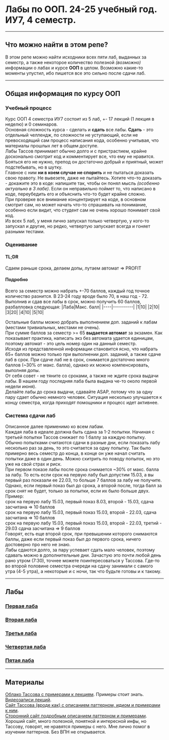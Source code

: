 # Лабы по ООП. 24-25 учебный год. ИУ7, 4 семестр.

---

## Что можно найти в этом репе?
В этом репе можно найти исходники всех пяти лаб, выданных за семестр, а также некоторое количество полезной *(возможно)* информации о лабах и курсе **ООП** в целом.
Возможно какие-то моменты упустил, ибо пишется все это сильно после сдачи лаб.

---

## Общая информация по курсу ООП
### Учебный процесс
Курс ООП 4 семестра ИУ7 состоит из 5 лаб, +- 17 лекций (1 лекция в неделю) и 0 семинаров. \
Основная сложность курса - сделать и **сдать** все лабы. **Сдать** - это отдельный челлендж, 
по сложности не уступающий, если не превосходящий сам процесс написания кода, особенно учитывая, 
что материалы прошлых лет в общем доступе. \
Лабы Тассов принимает обычно долго и с пристрастием, крайне досконально смотрит код и комментирует все, что ему не нравится. 
Бояться его не нужно, препод он достаточно добрый и приятный, может подстебывать, но в шутку. \
Главное с ним **ни в коем случае не спорить** и не пытаться доказать свою правоту. Не вывезете, даже не пытайтесь. 
Хотите что-то доказать - докажите это в коде: напишите так, чтобы он понял мысль *(особенно актуально в 3 лабе)*.
Если он неправильно поймет то, что написано в коде, переубедить его и объяснить что-то будет крайне сложно. \
При проверке все внимание концентрирует на коде, в основном смотрит сам, но может начать что-то спрашивать на понимание, 
особенно если видит, что студент сам не очень хорошо понимает свой код. \
Из всех 5 лаб, у меня лично запускал только четвертую, у кого-то запускал и другие, но редко, четвертую запускает всегда
и гоняет разными тестами.

### Оценивание

#### **TL;DR**
Сдаем раньше срока, делаем допы, лутаем автомат => PROFIT

#### Подробно
Всего за семестр можно набрать +-70 баллов, каждый год точное количество разнится. В 23-24 году вроде было 70, в наш год - 72.
Выполнив и сдав все лабы в срок, можно получить 60 баллов, разбалловка следующая:
|Лаба|Макс. балл|
|----|----------|
|1|10|
|2|10|
|3|20|
|4|10|
|5|10|

Остальные баллы можно добрать выполнением доп. заданий к лабам (местами тривиальных, местами не очень). \
При сумме баллов за семестр >= 65 **выдается автомат** за экзамен. Как показывает практика, написать экз без автомата удается единицам,
поэтому автомат - это цель номер один на данный семестр. \
Исходя из представленной информации становится ясно, что набрать 65+ баллов можно только при выполнении доп. заданий, а также сдаче лаб в срок.
При сдаче лаб не в срок, снимается достаточно много баллов (~30% от макс. балла), однако их можно компенсировать, выполняя допы. \
От себя совет - не тяните со сроками, а также не ждите срока выдачи лабы. В нашем году последняя лаба была выдана че-то около первой недели июня). \
Делайте лабы до срока выдачи, сдавайте ASAP, потому что за одну пару сдает обычно немного человек. Ситуация несколько улучшается к концу семестра, когда 
приходят помощники и процесс идет активнее.

### Система сдачи лаб
Описанное далее применимо ко всем лабам. \
Каждая лаба в идеале должна быть сдана за 1-2 попытки. Начиная с третьей попытки Тассов снижает по 1 баллу за каждую попытку.
Обычно попытками считаются сдачи в разные дни, если показать лабу несколько раз за день, то это считается за одну попытку. 
Так было примерно весь семестр до конца, в конце он уже начал считать попытки даже в один день. 
Можно схитрить по поводу попыток, но это уже на свой страх и риск. \
При первом показе лабы после срока снимается ~30% от макс. балла за лабу. 
То есть если срок на первую лабу был допустим 15.03, а вы первый раз показали ее 22.03, то больше 7 баллов за лабу не получите. \
Однако, если первый показ был до срока, а второй после, тогда балл за срок снят не будет, только за попытки, если их было больше двух. \
Пример: \
срок на первую лабу 15.03, первый показ 8.03, второй - 15.03, сдача засчитана => 10 баллов \
срок на первую лабу 15.03, первый показ 15.03, второй - 22.03, сдача засчитана => 10 баллов \
срок на первую лабу 15.03, первый показ 15.03, второй - 22.03, третий - 29.03 сдача засчитана => 9 баллов \
Говорят, есть еще второй срок, при превышении которого снимаются баллы, даже если первый показ был до первого срока, 
ничего достоверно про него не знаю. \
Лабы сдаются долго, за пару успевает сдать мало человек, поэтому сдавать можно в дополнительные дни. 
Зачастую это почти любой день рано утром (7:30), точнее можете поинтересоваться у Тассова. 
Где-то во второй половине семестра очереди на сдачу занимали с самого утра (4-5 утра), а некоторые и с ночи, так что будьте готовы и к такому.

---

## Лабы

### [Первая лаба](https://github.com/n0kkster/iu7-oop-4sem-labs/tree/master/lab_01)

### [Вторая лаба](https://github.com/n0kkster/iu7-oop-4sem-labs/tree/master/lab_02)

### [Третья лаба](https://github.com/n0kkster/iu7-oop-4sem-labs/tree/master/lab_03)
  
### [Четвертая лаба](https://github.com/n0kkster/iu7-oop-4sem-labs/tree/master/lab_04)

### [Пятая лаба](https://github.com/n0kkster/iu7-oop-4sem-labs/tree/master/lab_05)

---

## Материалы
[Облако Тассова с примерами к лекциям](https://cloud.mail.ru/public/92Nu/yr4TWjZDJ). Примеры стоит знать. \
[Видеозаписи лекций](https://www.youtube.com/playlist?list=PLZ8Sl-GV4E_X7SAhECZDR8mH9g_iCYcE1). \
[Сайт Тассова (вроде как) с описанием паттерном, идиом и примерами к ним](https://y2kot.gitbook.io/untitled). \
[Сторонний сайт подробным описанием паттерном и примерами](https://refactoring.guru/ru/). Хороший сайт, много полезной,
понятной и интересной инфы, но Тассову, говорят, не нравятся примеры с него. Мне лично помог в изучении паттернов. 
Без ВПН не открывается.
